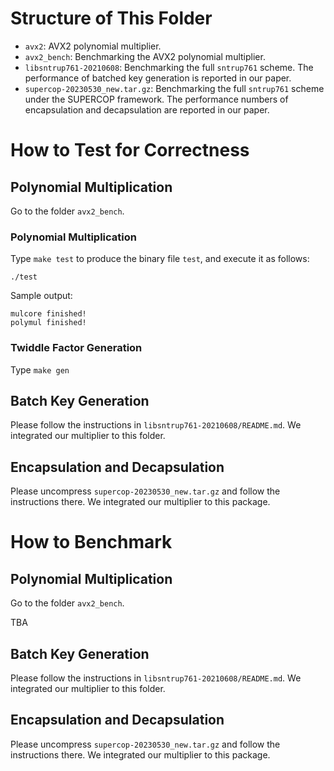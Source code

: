 
# Structure of This Folder

- `avx2`: AVX2 polynomial multiplier.
- `avx2_bench`: Benchmarking the AVX2 polynomial multiplier.
- `libsntrup761-20210608`: Benchmarking the full `sntrup761` scheme. The performance of batched key generation is reported in our paper.
- `supercop-20230530_new.tar.gz`: Benchmarking the full `sntrup761` scheme under the SUPERCOP framework. The performance numbers of encapsulation and decapsulation are reported in our paper.

# How to Test for Correctness

## Polynomial Multiplication
Go to the folder `avx2_bench`.

### Polynomial Multiplication
Type `make test` to produce the binary file `test`, and execute it as follows:
```
./test
```
Sample output:
```
mulcore finished!
polymul finished!
```

### Twiddle Factor Generation
Type `make gen`


## Batch Key Generation

Please follow the instructions in `libsntrup761-20210608/README.md`.
We integrated our multiplier to this folder.

## Encapsulation and Decapsulation

Please uncompress `supercop-20230530_new.tar.gz` and follow the instructions there.
We integrated our multiplier to this package.

# How to Benchmark

## Polynomial Multiplication
Go to the folder `avx2_bench`.

TBA

## Batch Key Generation

Please follow the instructions in `libsntrup761-20210608/README.md`.
We integrated our multiplier to this folder.

## Encapsulation and Decapsulation

Please uncompress `supercop-20230530_new.tar.gz` and follow the instructions there.
We integrated our multiplier to this package.

